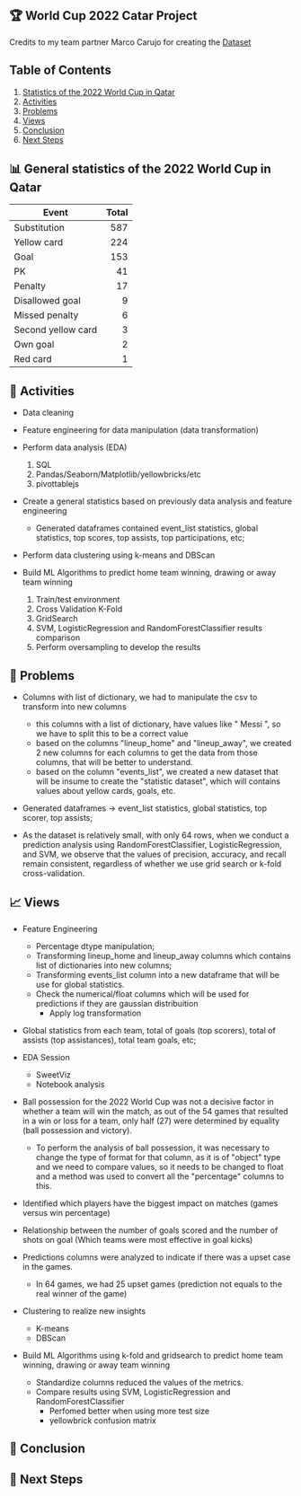 ## 🏆 World Cup 2022 Catar Project 

Credits to my team partner Marco Carujo for creating the [Dataset](https://www.kaggle.com/datasets/mcarujo/fifa-world-cup-2022-catar)

## Table of Contents
1. [Statistics of the 2022 World Cup in Qatar](#statistics)
2. [Activities](#activities)
3. [Problems](#problems)
4. [Views](#views)
5. [Conclusion](#conclusion)
6. [Next Steps](#next-steps)

<a name="statistics"></a>
## 📊 General statistics of the 2022 World Cup in Qatar
|        Event       | Total |
|-------------------|-------:|
|    Substitution    |  587  |
|     Yellow card    |  224  |
|        Goal        |  153  |
|         PK         |   41  |
|       Penalty      |   17  |
|   Disallowed goal  |   9   |
|   Missed penalty   |   6   |
| Second yellow card |   3   |
|      Own goal      |   2   |
|      Red card      |   1   |

<a name="activities"></a>
## 🔧 Activities

- Data cleaning

- Feature engineering for data manipulation (data transformation)

- Perform data analysis (EDA)
    1. SQL
    2. Pandas/Seaborn/Matplotlib/yellowbricks/etc
    3. pivottablejs

- Create a general statistics based on previously data analysis and feature engineering
    - Generated dataframes contained event_list statistics, global statistics, top scores, top assists, top participations, etc;

- Perform data clustering using k-means and DBScan

- Build ML Algorithms to predict home team winning, drawing or away team winning
    1. Train/test environment
    2. Cross Validation K-Fold
    3. GridSearch
    4. SVM, LogisticRegression and RandomForestClassifier results comparison
    5. Perform oversampling to develop the results

<a name="problems"></a>
## 🤔 Problems

* Columns with list of dictionary, we had to manipulate the csv to transform into new columns
    - this columns with a list of dictionary, have values like " Messi ", so we have to split this to be a correct value
    - based on the columns "lineup_home" and "lineup_away", we created 2 new columns for each columns to get the data from those columns, that will be better to understand.
    - based on the column "events_list", we created a new dataset that will be insume to create the "statistic dataset", which will contains values about yellow cards, goals, etc.
    
* Generated dataframes -> event_list statistics, global statistics, top scorer, top assists;

* As the dataset is relatively small, with only 64 rows, when we conduct a prediction analysis using RandomForestClassifier, LogisticRegression, and SVM, we observe that the values of precision, accuracy, and recall remain consistent, regardless of whether we use grid search or k-fold cross-validation.

<a name="views"></a>
## 📈 Views

* Feature Engineering
    - Percentage dtype manipulation;
    - Transforming lineup_home and lineup_away columns which contains list of dictionaries into new columns;
    - Transforming events_list column into a new dataframe that will be use for global statistics.
    - Check the numerical/float columns which will be used for predictions if they are gaussian distribuition
        - Apply log transformation

* Global statistics from each team, total of goals (top scorers), total of assists (top assistances), total team goals, etc;

* EDA Session
    - SweetViz 
    - Notebook analysis

* Ball possession for the 2022 World Cup was not a decisive factor in whether a team will win the match, as out of the 54 games that resulted in a win or loss for a team, only half (27) were determined by equality (ball possession and victory).
    - To perform the analysis of ball possession, it was necessary to change the type of format for that column, as it is of "object" type and we need to compare values, so it needs to be changed to float and a method was used to convert all the "percentage" columns to this.

* Identified which players have the biggest impact on matches (games versus win percentage)

* Relationship between the number of goals scored and the number of shots on goal (Which teams were most effective in goal kicks)

* Predictions columns were analyzed to indicate if there was a upset case in the games.
    - In 64 games, we had 25 upset games (prediction not equals to the real winner of the game)

* Clustering to realize new insights
    - K-means
    - DBScan

* Build ML Algorithms using k-fold and gridsearch to predict home team winning, drawing or away team winning
    - Standardize columns reduced the values of the metrics.
    - Compare results using SVM, LogisticRegression and RandomForestClassifier
        - Perfomed better when using more test size
        - yellowbrick confusion matrix

<a name="conclusion"></a>
## 🏁 Conclusion

<a name="next-steps"></a>
## 🚀 Next Steps

